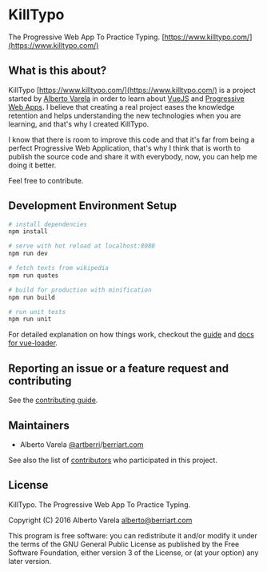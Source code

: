 # KillTypo

The Progressive Web App To Practice Typing. [https://www.killtypo.com/](https://www.killtypo.com/)

## What is this about?

KillTypo [https://www.killtypo.com/](https://www.killtypo.com/) is a project started by
[Alberto Varela](http://www.berriart.com) in order to learn about [VueJS](https://vuejs.org/)
and [Progressive Web Apps](https://developers.google.com/web/progressive-web-apps/). I believe
that creating a real project eases the knowledge retention and helps understanding the new
technologies when you are learning, and that's why I created KillTypo.

I know that there is room to improve this code and that it's far from being a perfect Progressive
Web Application, that's why I think that is worth to publish the source code and share it with
everybody, now, you can help me doing it better.

Feel free to contribute.

## Development Environment Setup

``` bash
# install dependencies
npm install

# serve with hot reload at localhost:8080
npm run dev

# fetch texts from wikipedia
npm run quotes

# build for production with minification
npm run build

# run unit tests
npm run unit
```

For detailed explanation on how things work, checkout the [guide](http://vuejs-templates.github.io/webpack/)
and [docs for vue-loader](http://vuejs.github.io/vue-loader).

## Reporting an issue or a feature request and contributing

See the [contributing guide](CONTRIBUTING.md).

## Maintainers

* Alberto Varela [@artberri](https://github.com/artberri)/[berriart.com](http://www.berriart.com)

See also the list of [contributors](https://github.com/artberri/killtypo/graphs/contributors) who participated in this project.

## License

KillTypo. The Progressive Web App To Practice Typing.

Copyright (C) 2016 Alberto Varela <alberto@berriart.com>

This program is free software: you can redistribute it and/or modify
it under the terms of the GNU General Public License as published by
the Free Software Foundation, either version 3 of the License, or
(at your option) any later version.
